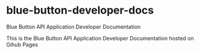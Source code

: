 # blue-button-developer-docs
Blue Button API Application Developer Documentation

This is the Blue Button API Application Developer Documentation hosted on Gihub Pages


